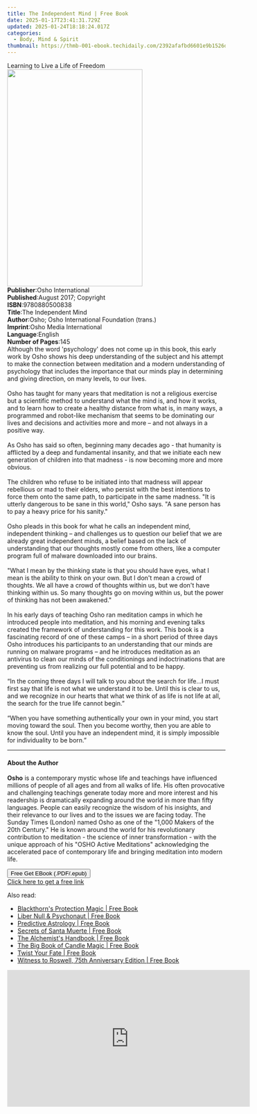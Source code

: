 ```yaml
---
title: The Independent Mind | Free Book
date: 2025-01-17T23:41:31.729Z
updated: 2025-01-24T18:18:24.017Z
categories:
  - Body, Mind & Spirit
thumbnail: https://thmb-001-ebook.techidaily.com/2392afafbd6601e9b1526d1e884bb1f16262eac6386dfeb2025095fb5427ecdf.jpg
---
```

<main id="book-container">
  <div class="flex flex-col">
    <div class="book-brief flex-1 py-6 px-4 sm:p-6 md:py-10 md:px-8">
      <!-- brief-->
      <div class="book-brief-main">Learning to Live a Life of Freedom</div>
    </div>
    <div
      class="book-meta-info flex-1 grid gap-4 col-start-1 col-end-3 row-start-1 sm:mb-6 sm:grid-cols-4 lg:gap-6 lg:col-start-2 lg:row-end-6 lg:row-span-6 lg:mb-0"
    >
      <div
        class="book-meta-info-left place-content-center mt-4 p-4 text-sm leading-6 col-start-2 col-span-2 dark:text-slate-400"
      >
        <img
          class="w-full h-500 object-cover rounded-lg sm:h-255 sm:col-span-2 lg:col-span-full"
          src="https://img-001-ebook.techidaily.com/20f87bb84fa0da350d127327eb05613ee964ecad69dcf9ade7b2e7da2a389e05.jpg"
          alt=""
          width="312"
          height="500"
        />
      </div>
      <div
        class="book-meta-info-right mt-2 col-start-1 row-start-2 col-span-3 self-center"
      >
        <!-- meta data  -->
        <div class="flex flex-col px-4 md:px-8">
          <div class="flex-1">
            <strong>Publisher</strong>:<span class="px-2"
              >Osho International</span
            >
          </div>
          <div class="flex-1">
            <strong>Published</strong>:<span class="px-2"
              >August 2017; Copyright</span
            >
          </div>
          <div class="flex-1">
            <strong>ISBN</strong>:<span class="px-2">9780880500838</span>
          </div>
          <div class="flex-1">
            <strong>Title</strong>:<span class="px-2"
              >The Independent Mind</span
            >
          </div>
          <div class="flex-1">
            <strong>Author</strong>:<span class="px-2"
              >Osho; Osho International Foundation (trans.)</span
            >
          </div>
          <div class="flex-1">
            <strong>Imprint</strong>:<span class="px-2"
              >Osho Media International</span
            >
          </div>
          <div class="flex-1">
            <strong>Language</strong>:<span class="px-2">English</span>
          </div>
          <div class="flex-1">
            <strong>Number of Pages</strong>:<span class="px-2">145</span>
          </div>
        </div>
      </div>
    </div>
    <div class="book-description flex-1 py-6 px-4 sm:p-6 md:py-10 md:px-8">
      <div class="book-description-main">
        <div accordion-content="" id="description">
          Although the word 'psychology' does not come up in this book, this
          early work by Osho shows his deep understanding of the subject and his
          attempt to make the connection between meditation and a modern
          understanding of psychology that includes the importance that our
          minds play in determining and giving direction, on many levels, to our
          lives. <br /><br />Osho has taught for many years that meditation is
          not a religious exercise but a scientific method to understand what
          the mind is, and how it works, and to learn how to create a healthy
          distance from what is, in many ways, a programmed and robot-like
          mechanism that seems to be dominating our lives and decisions and
          activities more and more – and not always in a positive way.
          <br /><br />As Osho has said so often, beginning many decades ago -
          that humanity is afflicted by a deep and fundamental insanity, and
          that we initiate each new generation of children into that madness -
          is now becoming more and more obvious. <br /><br />The children who
          refuse to be initiated into that madness will appear rebellious or mad
          to their elders, who persist with the best intentions to force them
          onto the same path, to participate in the same madness. "It is utterly
          dangerous to be sane in this world," Osho says. "A sane person has to
          pay a heavy price for his sanity."<br /><br />Osho pleads in this book
          for what he calls an independent mind, independent thinking – and
          challenges us to question our belief that we are already great
          independent minds, a belief based on the lack of understanding that
          our thoughts mostly come from others, like a computer program full of
          malware downloaded into our brains. <br />
          <br />"What I mean by the thinking state is that you should have eyes,
          what I mean is the ability to think on your own. But I don't mean a
          crowd of thoughts. We all have a crowd of thoughts within us, but we
          don't have thinking within us. So many thoughts go on moving within
          us, but the power of thinking has not been awakened." <br /><br />In
          his early days of teaching Osho ran meditation camps in which he
          introduced people into meditation, and his morning and evening talks
          created the framework of understanding for this work. This book is a
          fascinating record of one of these camps – in a short period of three
          days Osho introduces his participants to an understanding that our
          minds are running on malware programs – and he introduces meditation
          as an antivirus to clean our minds of the conditionings and
          indoctrinations that are preventing us from realizing our full
          potential and to be happy.<br /><br />“In the coming three days I will
          talk to you about the search for life…I must first say that life is
          not what we understand it to be. Until this is clear to us, and we
          recognize in our hearts that what we think of as life is not life at
          all, the search for the true life cannot begin.” <br /><br />“When you
          have something authentically your own in your mind, you start moving
          toward the soul. Then you become worthy, then you are able to know the
          soul. Until you have an independent mind, it is simply impossible for
          individuality to be born.”
        </div>
        <div class="accordion-fader"></div>
      </div>
    </div>
    <div class="book-excerpts flex-1 py-6 px-4 sm:p-6 md:py-10 md:px-8">
      <!-- excerpts-->
      <div class="book-excerpts-main">
        <hr />
        <h4 class="placeholder placeholder-heading">
          <span>About the Author</span>
        </h4>
        <p>
          <strong>Osho</strong> is a contemporary mystic whose life and
          teachings have influenced millions of people of all ages and from all
          walks of life. His often provocative and challenging teachings
          generate today more and more interest and his readership is
          dramatically expanding around the world in more than fifty languages.
          People can easily recognize the wisdom of his insights, and their
          relevance to our lives and to the issues we are facing today. The
          Sunday Times (London) named Osho as one of the "1,000 Makers of the
          20th Century." He is known around the world for his revolutionary
          contribution to meditation - the science of inner transformation -
          with the unique approach of his "OSHO Active Meditations"
          acknowledging the accelerated pace of contemporary life and bringing
          meditation into modern life.
        </p>
      </div>
    </div>
    <div
      class="book-about-author flex-1 py-6 px-4 sm:p-6 md:py-10 md:px-8"
    ></div>
    <div class="book-free-get flex-1 py-6 px-4 sm:p-6 md:py-10 md:px-8">
      <button
        id="btn-free-get"
        class="bg-blue-500 hover:bg-blue-700 text-white font-bold py-2 px-4 rounded"
      >
        Free Get EBook (.PDF/.epub)
      </button>
      <div id="countdown-display" class="px-2 text-lg mt-2"></div>
      <a
        id="free-link"
        class="hidden bg-blue-500 hover:bg-blue-700 text-white font-bold py-2 px-4 rounded"
        href="https://www.ebooks.com/en-us/book/96476523/the-independent-mind/osho/"
        target="_blank"
        >Click here to get a free link</a
      >
    </div>
    <script>
      let countdownTime = 0;
      let countdownInterval = null;
      document
        .getElementById('btn-free-get')
        .addEventListener('click', startCountdown);
      function startCountdown() {
        countdownTime = new Date().getTime() + 60000 * 3;
        countdownInterval = setInterval(updateCountdown, 1000);
        document.getElementById('btn-free-get').disabled = true;
        document
          .getElementById('btn-free-get')
          .classList.add('bg-gray-500', 'cursor-not-allowed');
      }
      function updateCountdown() {
        let currentTime = new Date().getTime();
        let timeLeft = countdownTime - currentTime;
        let secondsLeft = Math.floor(timeLeft / 1000);
        document.getElementById('countdown-display').innerHTML =
          `Remaining time: ${secondsLeft} seconds.`;
        if (secondsLeft <= 0) {
          clearInterval(countdownInterval);
          document.getElementById('btn-free-get').classList.add('hidden');
          document.getElementById('free-link').classList.remove('hidden');
          document.getElementById('countdown-display').innerHTML = '';
        }
      }
    </script>
  </div>
</main>

<ins class="adsbygoogle"
      style="display:block"
      data-ad-client="ca-pub-7571918770474297"
      data-ad-slot="8358498916"
      data-ad-format="auto"
      data-full-width-responsive="true"></ins>
    

<span class="atpl-alsoreadstyle">Also read:</span>
<div><ul>
<li><a href="https://novels-ebooks.techidaily.com/210367967-9781633412415-blackthorns-protection-magic/"><u>Blackthorn's Protection Magic | Free Book</u></a></li>
<li><a href="https://novels-ebooks.techidaily.com/210367971-9781633412484-liber-null-psychonaut/"><u>Liber Null & Psychonaut | Free Book</u></a></li>
<li><a href="https://novels-ebooks.techidaily.com/210367968-9781633412491-predictive-astrology/"><u>Predictive Astrology | Free Book</u></a></li>
<li><a href="https://novels-ebooks.techidaily.com/210367974-9781633412569-secrets-of-santa-muerte/"><u>Secrets of Santa Muerte | Free Book</u></a></li>
<li><a href="https://novels-ebooks.techidaily.com/210367970-9781633412477-the-alchemists-handbook/"><u>The Alchemist's Handbook | Free Book</u></a></li>
<li><a href="https://novels-ebooks.techidaily.com/210367969-9781633412446-the-big-book-of-candle-magic/"><u>The Big Book of Candle Magic | Free Book</u></a></li>
<li><a href="https://novels-ebooks.techidaily.com/210367972-9781633412514-twist-your-fate/"><u>Twist Your Fate | Free Book</u></a></li>
<li><a href="https://novels-ebooks.techidaily.com/210367973-9781633412507-witness-to-roswell-75th-anniversary-edition/"><u>Witness to Roswell, 75th Anniversary Edition | Free Book</u></a></li>
</ul></div>

<!-- affiliate ads begin -->
<iframe width="560" height="315" src="https://www.youtube.com/embed/Vca--yEhtdo?si=7ijqjyP-oi3LYze1" title="YouTube video player" frameborder="0" allow="accelerometer; autoplay; clipboard-write; encrypted-media; gyroscope; picture-in-picture; web-share" referrerpolicy="strict-origin-when-cross-origin" allowfullscreen></iframe>
<!-- affiliate ads end -->

